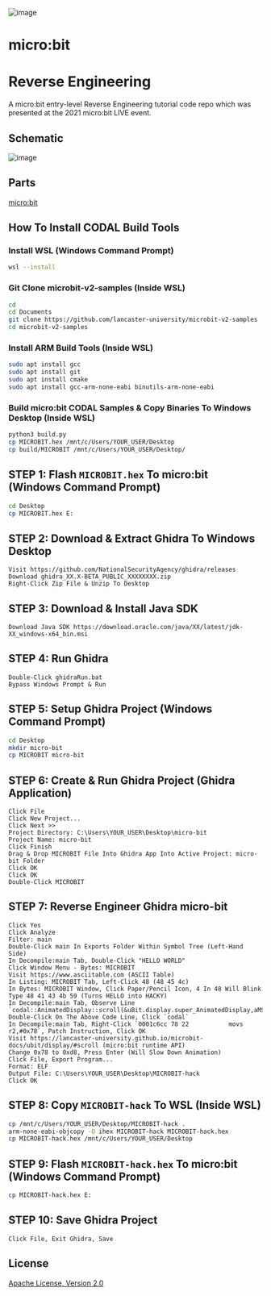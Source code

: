 ![image](https://github.com/mytechnotalent/micro-bit-Reverse-Engineering/blob/main/micro-bit%20Reverse%20Engineering.png?raw=true)

# micro:bit
# Reverse Engineering
A micro:bit entry-level Reverse Engineering tutorial code repo which was presented at the 2021 micro:bit LIVE event.

## Schematic
![image](https://github.com/mytechnotalent/micro-bit-Reverse-Engineering/blob/main/schematic.png?raw=true)

## Parts
[micro:bit](https://microbit.org/buy/?location=US&version=microbitV2)

## How To Install CODAL Build Tools
### Install WSL (Windows Command Prompt)
```bash
wsl --install
```

### Git Clone microbit-v2-samples (Inside WSL)
```bash
cd
cd Documents
git clone https://github.com/lancaster-university/microbit-v2-samples
cd microbit-v2-samples
```

### Install ARM Build Tools (Inside WSL)
```bash
sudo apt install gcc
sudo apt install git
sudo apt install cmake
sudo apt install gcc-arm-none-eabi binutils-arm-none-eabi
```

### Build micro:bit CODAL Samples & Copy Binaries To Windows Desktop (Inside WSL)
```bash
python3 build.py
cp MICROBIT.hex /mnt/c/Users/YOUR_USER/Desktop
cp build/MICROBIT /mnt/c/Users/YOUR_USER/Desktop/
```

## STEP 1: Flash `MICROBIT.hex` To micro:bit (Windows Command Prompt)
```bash
cd Desktop
cp MICROBIT.hex E:
```

## STEP 2: Download & Extract Ghidra To Windows Desktop
```
Visit https://github.com/NationalSecurityAgency/ghidra/releases
Download ghidra_XX.X-BETA_PUBLIC_XXXXXXXX.zip
Right-Click Zip File & Unzip To Desktop
```

## STEP 3: Download & Install Java SDK
```
Download Java SDK https://download.oracle.com/java/XX/latest/jdk-XX_windows-x64_bin.msi
```

## STEP 4: Run Ghidra
```
Double-Click ghidraRun.bat
Bypass Windows Prompt & Run
```

## STEP 5: Setup Ghidra Project (Windows Command Prompt)
```bash
cd Desktop
mkdir micro-bit
cp MICROBIT micro-bit
```

## STEP 6: Create & Run Ghidra Project (Ghidra Application)
```
Click File
Click New Project...
Click Next >>
Project Directory: C:\Users\YOUR_USER\Desktop\micro-bit
Project Name: micro-bit
Click Finish
Drag & Drop MICROBIT File Into Ghidra App Into Active Project: micro-bit Folder
Click OK
Click OK
Double-Click MICROBIT
```

## STEP 7: Reverse Engineer Ghidra micro-bit
```
Click Yes
Click Analyze
Filter: main
Double-Click main In Exports Folder Within Symbol Tree (Left-Hand Side)
In Decompile:main Tab, Double-Click "HELLO WORLD"
Click Window Menu - Bytes: MICROBIT
Visit https://www.asciitable.com (ASCII Table)
In Listing: MICROBIT Tab, Left-Click 48 (48 45 4c)
In Bytes: MICROBIT Window, Click Paper/Pencil Icon, 4 In 48 Will Blink
Type 48 41 43 4b 59 (Turns HELLO into HACKY)
In Decompile:main Tab, Observe Line `codal::AnimatedDisplay::scroll(&uBit.display.super_AnimatedDisplay,aMStack12,0x78);`
Double-Click On The Above Code Line, Click `codal`
In Decompile:main Tab, Right-Click `0001c6cc 78 22           movs       r2,#0x78`, Patch Instruction, Click OK
Visit https://lancaster-university.github.io/microbit-docs/ubit/display/#scroll (micro:bit runtime API)
Change 0x78 to 0xd8, Press Enter (Will Slow Down Animation)
Click File, Export Program...
Format: ELF
Output File: C:\Users\YOUR_USER\Desktop\MICROBIT-hack
Click OK
```

## STEP 8: Copy `MICROBIT-hack` To WSL (Inside WSL)
```bash
cp /mnt/c/Users/YOUR_USER/Desktop/MICROBIT-hack .
arm-none-eabi-objcopy -O ihex MICROBIT-hack MICROBIT-hack.hex
cp MICROBIT-hack.hex /mnt/c/Users/YOUR_USER/Desktop
```

## STEP 9: Flash `MICROBIT-hack.hex` To micro:bit (Windows Command Prompt)
```bash
cp MICROBIT-hack.hex E:
```

## STEP 10: Save Ghidra Project
```
Click File, Exit Ghidra, Save
```

## License
[Apache License, Version 2.0](https://www.apache.org/licenses/LICENSE-2.0)
